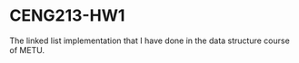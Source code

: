 # CENG213-HW1

The linked list implementation that I have done in the data structure course of METU.
